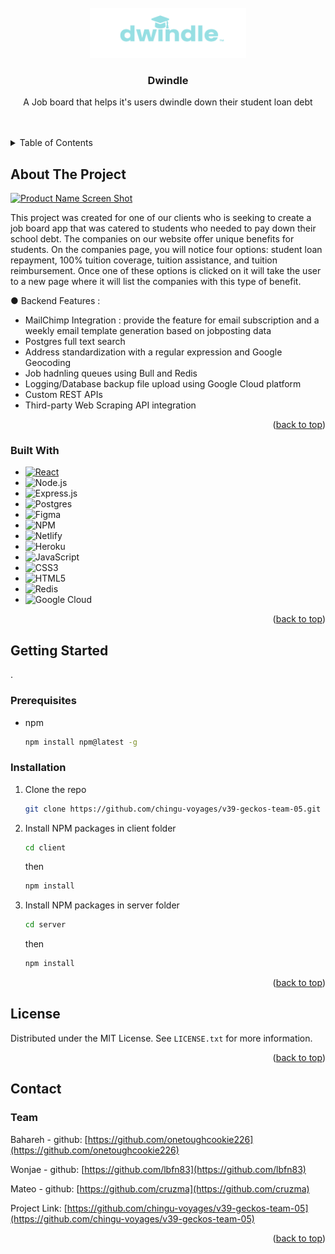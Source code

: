 <div id="top"></div>



<!-- PROJECT LOGO -->
<br />
<div align="center">
  <a href="https://jobs.dwindlestudentdebt.com/">
    <img src="client/src/images/dwindleTMbigfinal.png" alt="Logo" width="250" height="80">
  </a>

<h3 align="center">Dwindle</h3>

  <p align="center">
    A Job board that helps it's users dwindle down their student loan debt
    <br />
    <br />
    <br />
  </p>
</div>



<!-- TABLE OF CONTENTS -->
<details>
  <summary>Table of Contents</summary>
  <ol>
    <li>
      <a href="#about-the-project">About The Project</a>
      <ul>
        <li><a href="#built-with">Built With</a></li>
      </ul>
    </li>
    <li>
      <a href="#getting-started">Getting Started</a>
      <ul>
        <li><a href="#prerequisites">Prerequisites</a></li>
        <li><a href="#installation">Installation</a></li>
      </ul>
    </li>
    <li><a href="#license">License</a></li>
    <li><a href="#contact">Contact</a></li>
    
  </ol>
</details>



<!-- ABOUT THE PROJECT -->
## About The Project

[![Product Name Screen Shot][product-screenshot]](https://peppy-pika-fe5e5b.netlify.app/)

This project was created for one of our clients who is seeking to create a job board app that was catered to students who needed to pay down their school debt. The companies on our website offer unique benefits for students. On the companies page, you will notice four options: student loan repayment, 100% tuition coverage, tuition assistance, and tuition reimbursement. Once one of these options is clicked on it will take the user to a new page where it will list the companies with this type of benefit. 

● Backend Features : 
  - MailChimp Integration : provide the feature for email subscription and a weekly email template generation based on jobposting data
  - Postgres full text search 
  - Address standardization with a regular expression and Google Geocoding
  - Job hadnling queues using Bull and Redis
  - Logging/Database backup file upload using Google Cloud platform 
  - Custom REST APIs
  - Third-party Web Scraping API integration  


<p align="right">(<a href="#top">back to top</a>)</p>



### Built With


* [![React][React.js]][React-url]
* ![Node.js](https://img.shields.io/badge/Node.js-43853D?style=for-the-badge&logo=node.js&logoColor=white)
* ![Express.js](https://img.shields.io/badge/Express.js-404D59?style=for-the-badge)
* ![Postgres](https://img.shields.io/badge/postgres-%23316192.svg?style=for-the-badge&logo=postgresql&logoColor=white)
* ![Figma](https://img.shields.io/badge/figma-%23F24E1E.svg?style=for-the-badge&logo=figma&logoColor=white)
* ![NPM](https://img.shields.io/badge/NPM-%23000000.svg?style=for-the-badge&logo=npm&logoColor=white)
* ![Netlify](https://img.shields.io/badge/netlify-%23000000.svg?style=for-the-badge&logo=netlify&logoColor=#00C7B7)
* ![Heroku](https://img.shields.io/badge/heroku-%23430098.svg?style=for-the-badge&logo=heroku&logoColor=white)
* ![JavaScript](https://img.shields.io/badge/javascript-%23323330.svg?style=for-the-badge&logo=javascript&logoColor=%23F7DF1E)
* ![CSS3](https://img.shields.io/badge/css3-%231572B6.svg?style=for-the-badge&logo=css3&logoColor=white)
* ![HTML5](https://img.shields.io/badge/html5-%23E34F26.svg?style=for-the-badge&logo=html5&logoColor=white)
* ![Redis](https://img.shields.io/badge/redis-%23DD0031.svg?&style=for-the-badge&logo=redis&logoColor=white)
* ![Google Cloud](https://img.shields.io/badge/Google_Cloud-4285F4?style=for-the-badge&logo=google-cloud&logoColor=white)

<p align="right">(<a href="#top">back to top</a>)</p>



<!-- GETTING STARTED -->
## Getting Started
.

### Prerequisites

* npm
  ```sh
  npm install npm@latest -g
  ```

### Installation

1. Clone the repo
   ```sh
   git clone https://github.com/chingu-voyages/v39-geckos-team-05.git
   ```
2. Install NPM packages in client folder

    ```sh
    cd client
    ```
    then
    ```sh
    npm install
    ```
3. Install NPM packages in server folder

     ```sh
    cd server
    ```
    then
    ```sh
    npm install
    ```

<p align="right">(<a href="#top">back to top</a>)</p>




<!-- LICENSE -->
## License

Distributed under the MIT License. See `LICENSE.txt` for more information.

<p align="right">(<a href="#top">back to top</a>)</p>



<!-- CONTACT -->
## Contact

### Team
Bahareh - github: [https://github.com/onetoughcookie226](https://github.com/onetoughcookie226)

Wonjae - github: [https://github.com/lbfn83](https://github.com/lbfn83)

Mateo - github: [https://github.com/cruzma](https://github.com/cruzma)


Project Link: [https://github.com/chingu-voyages/v39-geckos-team-05](https://github.com/chingu-voyages/v39-geckos-team-05)

<p align="right">(<a href="#top">back to top</a>)</p>




<!-- MARKDOWN LINKS & IMAGES -->
<!-- https://www.markdownguide.org/basic-syntax/#reference-style-links -->
[contributors-shield]: https://img.shields.io/github/contributors/github_username/repo_name.svg?style=for-the-badge
[contributors-url]: https://github.com/github_username/repo_name/graphs/contributors
[forks-shield]: https://img.shields.io/github/forks/github_username/repo_name.svg?style=for-the-badge
[forks-url]: https://github.com/github_username/repo_name/network/members
[stars-shield]: https://img.shields.io/github/stars/github_username/repo_name.svg?style=for-the-badge
[stars-url]: https://github.com/github_username/repo_name/stargazers
[issues-shield]: https://img.shields.io/github/issues/github_username/repo_name.svg?style=for-the-badge
[issues-url]: https://github.com/github_username/repo_name/issues
[license-shield]: https://img.shields.io/github/license/github_username/repo_name.svg?style=for-the-badge
[license-url]: https://github.com/github_username/repo_name/blob/master/LICENSE.txt
[linkedin-shield]: https://img.shields.io/badge/-LinkedIn-black.svg?style=for-the-badge&logo=linkedin&colorB=555
[linkedin-url]: https://linkedin.com/in/linkedin_username
[product-screenshot]: client/src/images/dwindle.gif
[Next.js]: https://img.shields.io/badge/next.js-000000?style=for-the-badge&logo=nextdotjs&logoColor=white
[Next-url]: https://nextjs.org/
[React.js]: https://img.shields.io/badge/React-20232A?style=for-the-badge&logo=react&logoColor=61DAFB
[React-url]: https://reactjs.org/
[Vue.js]: https://img.shields.io/badge/Vue.js-35495E?style=for-the-badge&logo=vuedotjs&logoColor=4FC08D
[Vue-url]: https://vuejs.org/
[Angular.io]: https://img.shields.io/badge/Angular-DD0031?style=for-the-badge&logo=angular&logoColor=white
[Angular-url]: https://angular.io/
[Svelte.dev]: https://img.shields.io/badge/Svelte-4A4A55?style=for-the-badge&logo=svelte&logoColor=FF3E00
[Svelte-url]: https://svelte.dev/
[Laravel.com]: https://img.shields.io/badge/Laravel-FF2D20?style=for-the-badge&logo=laravel&logoColor=white
[Laravel-url]: https://laravel.com
[Bootstrap.com]: https://img.shields.io/badge/Bootstrap-563D7C?style=for-the-badge&logo=bootstrap&logoColor=white
[Bootstrap-url]: https://getbootstrap.com
[JQuery.com]: https://img.shields.io/badge/jQuery-0769AD?style=for-the-badge&logo=jquery&logoColor=white
[JQuery-url]: https://jquery.com 
